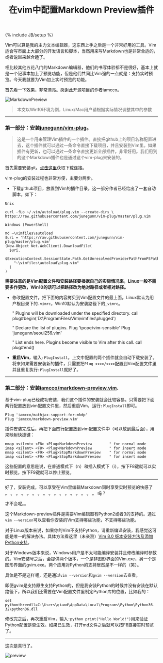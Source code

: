 ﻿---
layout: post
title: "在vim中配置Markdown Preview插件"
description: ""
category: ["Tools"]
---
{% include JB/setup %}

Vim可以算是我的主力文本编辑器，这东西上手之后是一个非常好用的工具。Vim适合写市面上大部分的开发语言和脚本，当然用来写Markdown也是非常合适的，或者说越来越合适了。

相比较其他五花八门的Markdown编辑器，他们的书写体验都不是很好，基本上就是一个记事本加上了预览功能，但是他们共同比Vim强的一点就是：支持实时预览。今天我就要为Vim加上实时预览的功能。

首先看一下效果，非常漂亮。感谢此开源项目的作者iamcco。

![MarkdownPreview](https://cloud.githubusercontent.com/assets/5492542/15363504/839753be-1d4b-11e6-9ac8-def4d7122e8d.gif)

> 本文以Win10环境为例，Linux/Mac用户请根据实际情况调整其中的参数


----

### 第一部分：安装[junegunn/vim-plug](https://github.com/junegunn/vim-plug)。

> 这是一个用来管理Vim插件的一个插件。直接把github上的项目名称配置进去，这个插件就可以通过一条命令直接下载项目，并且安装到Vim里。如果插件有更新，也可以通过一条命令直接更新全部插件，非常好用。我们用到的这个Markdown插件也是通过这个vim-plug来安装的。

<!-- more -->

首先需要安装git。[点击这里](https://git-scm.com/downloads)获取下载连接。
  
vim-plug的安装过程也非常方便，主要分两步。

* 下载github项目，放置到Vim的插件目录。这一部分作者已经给出了一套自动脚本，如下：

`Unix`

	curl -fLo ~/.vim/autoload/plug.vim --create-dirs \
	https://raw.githubusercontent.com/junegunn/vim-plug/master/plug.vim

`Windows (PowerShell)`

	md ~\vimfiles\autoload
	$uri = 'https://raw.githubusercontent.com/junegunn/vim-plug/master/plug.vim'
	(New-Object Net.WebClient).DownloadFile(
	  $uri,
	  $ExecutionContext.SessionState.Path.GetUnresolvedProviderPathFromPSPath(
	    "~\vimfiles\autoload\plug.vim"
	  )
	)

**需要注意的是Vim配置文件和安装路径要根据自己的实际情况来，Linux一般不需要多作更改，Win10的话可以把路径改为绝对路径或者相对路径。**


* 修改配置文件。把下面的内容拷贝到Vim配置文件的最上面。Linux默认为用户根目录下的`.vimrc`，Win10默认为安装路径下的`_vimrc`。

  	 
	" Plugins will be downloaded under the specified directory.
	call plug#begin('D:\ProgramFiles\Vim\vimfiles\plugged')

	" Declare the list of plugins.
	Plug 'tpope/vim-sensible'
	Plug 'junegunn/seoul256.vim'

	" List ends here. Plugins become visible to Vim after this call.
	call plug#end()

* **重启Vim**，输入`:PlugInstall`，上文中配置的两个插件就会自动下载安装了。将来如果需要安装新的插件，只需要把`Plug xxxx/xxxx`配置到Vim配置文件里并且重复执行`:PlugInstall`就好了。


----

### 第二部分：安装[iamcco/markdown-preview.vim](https://github.com/iamcco/markdown-preview.vim).

基于vim-plug已经成功安装，我们这个插件的安装就会比较容易。只需要把下面两行配置放到vim配置文件里，然后重启Vim，运行`:PlugInstall`即可。

	Plug 'iamcco/mathjax-support-for-mkdp'
	Plug 'iamcco/markdown-preview.vim'

插件安装完成后，再把下面四行配置放到vim配置文件中（可以放到最后面），用来映射快捷键：

	nmap <silent> <F8> <Plug>MarkdownPreview        " for normal mode
	imap <silent> <F8> <Plug>MarkdownPreview        " for insert mode
	nmap <silent> <F9> <Plug>StopMarkdownPreview    " for normal mode
	imap <silent> <F9> <Plug>StopMarkdownPreview    " for insert mode

这些配置的意思是说，在普通模式下（n）和插入模式下（i），按下F8键就可以实时预览，按下F9键就可以停止预览。


----

好了，安装完成，可以享受在Vim里编辑Markdown同时享受实时预览的快感了
。
。
。
。
。
。
。
。
。
。
。
。
。
。
。
。
。
吗？

才不会呢。。

这个Markdown-preview插件是需要Vim编辑器有Python2或者3的支持的。通过`vim --version`可以查看你安装的Vim支持哪些功能，不支持哪些功能。

对于Linux版本来说，如果你的Vim不支持Python，请重新编译安装，我感觉这可能是唯一的解决办法。具体方法看这里（未亲测）[Vim 8.0 版本安装方法及添加Python支持](https://www.cnblogs.com/DillGao/p/6268165.html)。

对于Windows版本来说，Windows用户是不太可能编译安装并且修改编译时参数的。Vim安装号之后，会提供两个版本，一个是非图形界面的Vim.exe，另一个是图形界面的gvim.exe。两个应用对Python的支持居然是不一样的（笑）。

具体是不是这样呢，还是通过`vim --version`和`gvim --version`去查看。

即便gvim是支持原生支持Python的，但是我安装Python的时候并没有安装在默认路径下，所以我们还需要在Vim配置文件里制定Python库的位置，比如我的：

	set pythonthreedll=C:\Users\qiaod\AppData\Local\Programs\Python\Python36-32\python36.dll

修改完之后，再次重启Vim，输入`:python print("Hello World!")`用来验证Python配置是否生效。如果已生效，打开md文件之后就可以按F8直接实时预览了。


----


这次是真行了。

![preview](http://dellyqiao.qiniudn.com/2018/04/10/preview.JPG)
